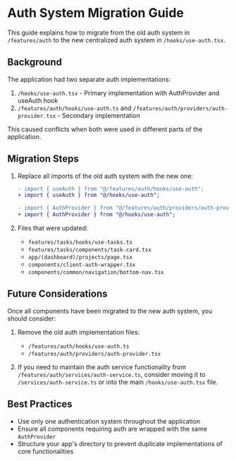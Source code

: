 # Auth System Migration Guide

This guide explains how to migrate from the old auth system in `/features/auth` to the new centralized auth system in `/hooks/use-auth.tsx`.

## Background

The application had two separate auth implementations:

1. `/hooks/use-auth.tsx` - Primary implementation with AuthProvider and useAuth hook
2. `/features/auth/hooks/use-auth.ts` and `/features/auth/providers/auth-provider.tsx` - Secondary implementation

This caused conflicts when both were used in different parts of the application.

## Migration Steps

1. Replace all imports of the old auth system with the new one:

   ```diff
   - import { useAuth } from "@/features/auth/hooks/use-auth";
   + import { useAuth } from "@/hooks/use-auth";
   ```

   ```diff
   - import { AuthProvider } from "@/features/auth/providers/auth-provider";
   + import { AuthProvider } from "@/hooks/use-auth";
   ```

2. Files that were updated:
   - `features/tasks/hooks/use-tasks.ts`
   - `features/tasks/components/task-card.tsx`
   - `app/(dashboard)/projects/page.tsx`
   - `components/client-auth-wrapper.tsx`
   - `components/common/navigation/bottom-nav.tsx`

## Future Considerations

Once all components have been migrated to the new auth system, you should consider:

1. Remove the old auth implementation files:

   - `/features/auth/hooks/use-auth.ts`
   - `/features/auth/providers/auth-provider.tsx`

2. If you need to maintain the auth service functionality from `/features/auth/services/auth-service.ts`, consider moving it to `/services/auth-service.ts` or into the main `/hooks/use-auth.tsx` file.

## Best Practices

- Use only one authentication system throughout the application
- Ensure all components requiring auth are wrapped with the same `AuthProvider`
- Structure your app's directory to prevent duplicate implementations of core functionalities
